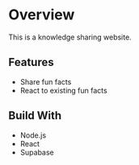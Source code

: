# Overview

This is a knowledge sharing website.

## Features

- Share fun facts
- React to existing fun facts

## Build With

- Node.js
- React
- Supabase
